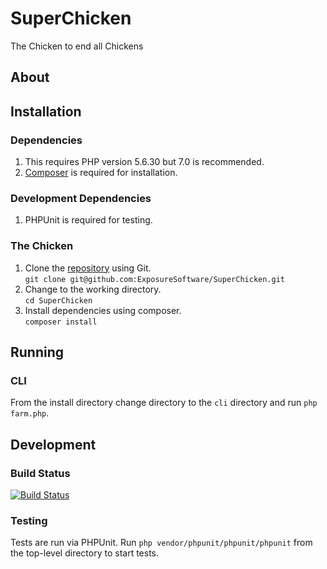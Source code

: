 # SuperChicken
The Chicken to end all Chickens

## About

## Installation
### Dependencies
 1. This requires PHP version 5.6.30 but 7.0 is recommended.
 2. [Composer](https://getcomposer.org) is required for installation.
### Development Dependencies
 1. PHPUnit is required for testing.

### The Chicken
 1. Clone the [repository](https://github.com/ExposureSoftware/SuperChicken) using Git.  
 `git clone git@github.com:ExposureSoftware/SuperChicken.git`
 2. Change to the working directory.  
 `cd SuperChicken`
 3. Install dependencies using composer.  
 `composer install`

## Running
### CLI
From the install directory change directory to the `cli` directory and run `php farm.php`.

## Development
### Build Status
[![Build Status](https://travis-ci.org/ExposureSoftware/SuperChicken.svg?branch=master)](https://travis-ci.org/ExposureSoftware/SuperChicken)

### Testing
Tests are run via PHPUnit. Run `php vendor/phpunit/phpunit/phpunit` from the top-level directory to start tests.
